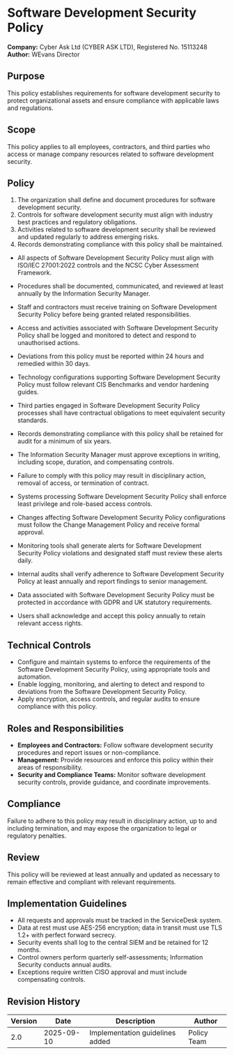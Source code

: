 # Software Development Security Policy

**Company:** Cyber Ask Ltd (CYBER ASK LTD), Registered No. 15113248  
**Author:** WEvans Director

## Purpose

This policy establishes requirements for software development security to protect organizational assets and ensure compliance with applicable laws and regulations.

## Scope

This policy applies to all employees, contractors, and third parties who access or manage company resources related to software development security.

## Policy
1. The organization shall define and document procedures for software development security.
2. Controls for software development security must align with industry best practices and regulatory obligations.
3. Activities related to software development security shall be reviewed and updated regularly to address emerging risks.
4. Records demonstrating compliance with this policy shall be maintained.

- All aspects of Software Development Security Policy must align with ISO/IEC 27001:2022 controls and the NCSC Cyber Assessment Framework.
- Procedures shall be documented, communicated, and reviewed at least annually by the Information Security Manager.
- Staff and contractors must receive training on Software Development Security Policy before being granted related responsibilities.
- Access and activities associated with Software Development Security Policy shall be logged and monitored to detect and respond to unauthorised actions.
- Deviations from this policy must be reported within 24 hours and remedied within 30 days.
- Technology configurations supporting Software Development Security Policy must follow relevant CIS Benchmarks and vendor hardening guides.
- Third parties engaged in Software Development Security Policy processes shall have contractual obligations to meet equivalent security standards.
- Records demonstrating compliance with this policy shall be retained for audit for a minimum of six years.
- The Information Security Manager must approve exceptions in writing, including scope, duration, and compensating controls.
- Failure to comply with this policy may result in disciplinary action, removal of access, or termination of contract.

- Systems processing Software Development Security Policy shall enforce least privilege and role-based access controls.
- Changes affecting Software Development Security Policy configurations must follow the Change Management Policy and receive formal approval.
- Monitoring tools shall generate alerts for Software Development Security Policy violations and designated staff must review these alerts daily.
- Internal audits shall verify adherence to Software Development Security Policy at least annually and report findings to senior management.
- Data associated with Software Development Security Policy must be protected in accordance with GDPR and UK statutory requirements.
- Users shall acknowledge and accept this policy annually to retain relevant access rights.

## Technical Controls

- Configure and maintain systems to enforce the requirements of the Software Development Security Policy, using appropriate tools and automation.
- Enable logging, monitoring, and alerting to detect and respond to deviations from the Software Development Security Policy.
- Apply encryption, access controls, and regular audits to ensure compliance with this policy.

## Roles and Responsibilities

- **Employees and Contractors:** Follow software development security procedures and report issues or non-compliance.
- **Management:** Provide resources and enforce this policy within their areas of responsibility.
- **Security and Compliance Teams:** Monitor software development security controls, provide guidance, and coordinate improvements.

## Compliance

Failure to adhere to this policy may result in disciplinary action, up to and including termination, and may expose the organization to legal or regulatory penalties.

## Review

This policy will be reviewed at least annually and updated as necessary to remain effective and compliant with relevant requirements.

## Implementation Guidelines
- All requests and approvals must be tracked in the ServiceDesk system.
- Data at rest must use AES-256 encryption; data in transit must use TLS 1.2+ with perfect forward secrecy.
- Security events shall log to the central SIEM and be retained for 12 months.
- Control owners perform quarterly self-assessments; Information Security conducts annual audits.
- Exceptions require written CISO approval and must include compensating controls.

## Revision History

| Version | Date | Description | Author |
| ------- | ---------- | ----------------------- | ------ |
| 2.0     | 2025-09-10 | Implementation guidelines added | Policy Team |
